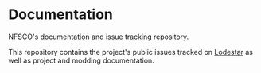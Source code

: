 # Documentation
NFSCO's documentation and issue tracking repository.

This repository contains the project's public issues tracked on [Lodestar](https://github.com/orgs/NFSCO/projects/1) as well as project and modding documentation.
